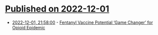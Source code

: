 # [Published on 2022-12-01](index.md)

* [2022-12-01, 21:58:00](https://soylentnews.org/article.pl?sid=22/11/30/1340238&from=rss) - [Fentanyl Vaccine Potential ‘Game Changer’ for Opioid Epidemic ](https://soylentnews.org/article.pl?sid=22/11/30/1340238&from=rss)
